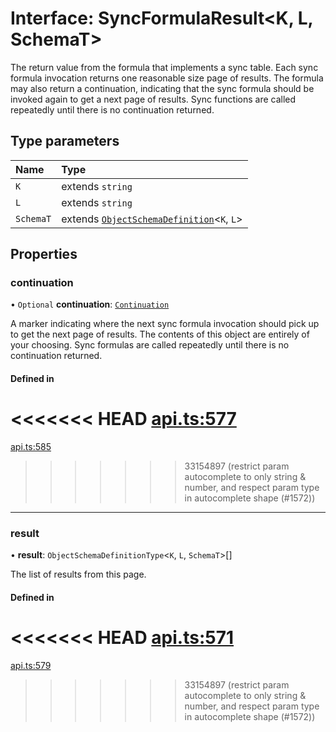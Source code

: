 # Interface: SyncFormulaResult<K, L, SchemaT\>

The return value from the formula that implements a sync table. Each sync formula invocation
returns one reasonable size page of results. The formula may also return a continuation, indicating
that the sync formula should be invoked again to get a next page of results. Sync functions
are called repeatedly until there is no continuation returned.

## Type parameters

| Name | Type |
| :------ | :------ |
| `K` | extends `string` |
| `L` | extends `string` |
| `SchemaT` | extends [`ObjectSchemaDefinition`](ObjectSchemaDefinition.md)<`K`, `L`\> |

## Properties

### continuation

• `Optional` **continuation**: [`Continuation`](Continuation.md)

A marker indicating where the next sync formula invocation should pick up to get the next page of results.
The contents of this object are entirely of your choosing. Sync formulas are called repeatedly
until there is no continuation returned.

#### Defined in

<<<<<<< HEAD
[api.ts:577](https://github.com/coda/packs-sdk/blob/main/api.ts#L577)
=======
[api.ts:585](https://github.com/coda/packs-sdk/blob/main/api.ts#L585)
>>>>>>> 33154897 (restrict param autocomplete to only string & number, and respect param type in autocomplete shape (#1572))

___

### result

• **result**: `ObjectSchemaDefinitionType`<`K`, `L`, `SchemaT`\>[]

The list of results from this page.

#### Defined in

<<<<<<< HEAD
[api.ts:571](https://github.com/coda/packs-sdk/blob/main/api.ts#L571)
=======
[api.ts:579](https://github.com/coda/packs-sdk/blob/main/api.ts#L579)
>>>>>>> 33154897 (restrict param autocomplete to only string & number, and respect param type in autocomplete shape (#1572))
